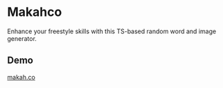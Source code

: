 # Makahco

Enhance your freestyle skills with this TS-based random word and image generator.

## Demo

[makah.co](https://makah.co/)
